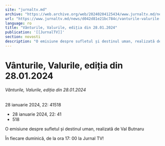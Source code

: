```yaml
---
site: "jurnaltv.md"
archive: "https://web.archive.org/web/20240204125434/www.jurnaltv.md/news/d042d81e21bc784c/vanturile-valurile-editia-din-28-01-2024.html"
url: "https://www.jurnaltv.md/news/d042d81e21bc784c/vanturile-valurile-editia-din-28-01-2024.html"
language: ro
title: "Vânturile, Valurile, ediția din 28.01.2024"
publication: '[[JurnalTV]]'
section: novosti
description: "O emisiune despre sufletul și destinul uman, realizată de Val Butnaru"
---
```


# Vânturile, Valurile, ediția din 28.01.2024

###### Vânturile, Valurile, ediția din 28.01.2024

28 ianuarie 2024, 22: 41518

- 28 ianuarie 2024, 22: 41
- 518

O emisiune despre sufletul și destinul uman, realizată de Val Butnaru

În fiecare duminică, de la ora 17: 00 la Jurnal TV!